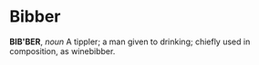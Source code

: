 # Bibber

**BIB'BER**, _noun_ A tippler; a man given to drinking; chiefly used in composition, as winebibber.